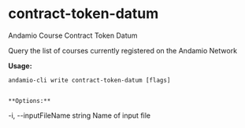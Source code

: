 # contract-token-datum
Andamio Course Contract Token Datum


Query the list of courses currently registered on the Andamio Network
	
	

**Usage:**
```
andamio-cli write contract-token-datum [flags]

```


```

**Options:**
```
-i, --inputFileName string   Name of input file
```


